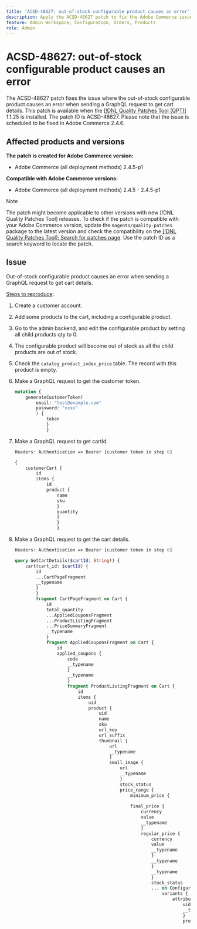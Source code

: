 ```yaml
---
title: 'ACSD-48627: out-of-stock configurable product causes an error'
description: Apply the ACSD-48627 patch to fix the Adobe Commerce issue where the out-of-stock configurable product causes an error when sending a GraphQL request to get cart details.
feature: Admin Workspace, Configuration, Orders, Products
role: Admin
---
```

# ACSD-48627: out-of-stock configurable product causes an error

The ACSD-48627 patch fixes the issue where the out-of-stock configurable product causes an error when sending a GraphQL request to get cart details. This patch is available when the [[!DNL Quality Patches Tool (QPT)]](https://experienceleague.adobe.com/en/docs/commerce-knowledge-base/kb/announcements/commerce-announcements/magento-quality-patches-released-new-tool-to-self-serve-quality-patches) 1.1.25 is installed. The patch ID is ACSD-48627. Please note that the issue is scheduled to be fixed in Adobe Commerce 2.4.6. 

## Affected products and versions

**The patch is created for Adobe Commerce version:**

* Adobe Commerce (all deployment methods) 2.4.5-p1

**Compatible with Adobe Commerce versions:**

* Adobe Commerce (all deployment methods) 2.4.5 - 2.4.5-p1

>[!NOTE]
>
>The patch might become applicable to other versions with new [!DNL Quality Patches Tool] releases. To check if the patch is compatible with your Adobe Commerce version, update the `magento/quality-patches` package to the latest version and check the compatibility on the [[!DNL Quality Patches Tool]: Search for patches page](https://experienceleague.adobe.com/tools/commerce-quality-patches/index.html). Use the patch ID as a search keyword to locate the patch.

## Issue

Out-of-stock configurable product causes an error when sending a GraphQL request to get cart details.

<u>Steps to reproduce</u>:

1. Create a customer account.
1. Add some products to the cart, including a configurable product.
1. Go to the admin backend, and edit the configurable product by setting all child products qty to 0.
1. The configurable product will become out of stock as all the child products are out of stock.
1. Check the `catalog_product_index_price` table. The record with this product is empty.
1. Make a GraphQL request to get the customer token.

    ```GraphQL
    mutation {
        generateCustomerToken(
            email: "test@example.com"
            password: "xxxx"
            ) {
                token
                }
                }
    ```

1. Make a GraphQL request to get cartId.

    ```GraphQL
    Headers: Authentication => Bearer [customer token in step 6]
    ```

    ```GraphQL
    {
        customerCart {
            id
            items {
                id
                product {
                    name
                    sku
                    }
                    quantity
                    }
                    }
                    }
    ```

1. Make a GraphQL request to get the cart details.

    ```GraphQL
    Headers: Authentication => Bearer [customer token in step 6]
    ```

    ```GraphQL
    query GetCartDetails($cartId: String!) {
        cart(cart_id: $cartId) {
            id
            ...CartPageFragment
            __typename
            }
            }
            fragment CartPageFragment on Cart {
                id
                total_quantity
                ...AppliedCouponsFragment
                ...ProductListingFragment
                ...PriceSummaryFragment
                __typename
                }
                fragment AppliedCouponsFragment on Cart {
                    id
                    applied_coupons {
                        code
                        __typename
                        }
                        __typename
                        }
                        fragment ProductListingFragment on Cart {
                            id
                            items {
                                uid
                                product {
                                    uid
                                    name
                                    sku
                                    url_key
                                    url_suffix
                                    thumbnail {
                                        url
                                        __typename
                                        }
                                        small_image {
                                            url
                                            __typename
                                            }
                                            stock_status
                                            price_range {
                                                minimum_price {
                                                
                                                final_price {
                                                    currency
                                                    value
                                                    __typename
                                                    }
                                                    regular_price {
                                                        currency
                                                        value
                                                        __typename
                                                        }
                                                        __typename
                                                        }
                                                        __typename
                                                        }
                                                        stock_status
                                                        ... on ConfigurableProduct {
                                                            variants {
                                                                attributes {
                                                                    uid
                                                                    __typename
                                                                    }
                                                                    product {
                                                                        uid
                                                                        small_image {
                                                                            url
                                                                            __typename
                                                                            }
                                                                            stock_status
                                                                            __typename
                                                                            }
                                                                            __typename
                                                                            }
                                                                            __typename
                                                                            }
                                                                            __typename
                                                                            }
                                                                            prices {
                                                                                price {
                                                                                    currency
                                                                                    value
                                                                                    __typename
                                                                                    }
                                                                                    __typename
                                                                                    }
                                                                                    quantity
                                                                                    ... on
                                                                                    ConfigurableCartItem {
                                                                                        configurable_options {
                                                                                            id
                                                                                            configurable_product_option_uid
                                                                                            option_label
                                                                                            configurable_product_option_value_uid
                                                                                            value_label
                                                                                            __typename
                                                                                            }
                                                                                            __typename
                                                                                            }
                                                                                            __typename
                                                                                            }
                                                                                            __typename
                                                                                            }
                                                                                            fragment PriceSummaryFragment on Cart {
                                                                                                id
                                                                                                items {
                                                                                                    uid
                                                                                                    quantity
                                                                                                    __typename
                                                                                                    }
                                                                                                    ...ShippingSummaryFragment
                                                                                                    prices {
                                                                                                        ...TaxSummaryFragment
                                                                                                        ...DiscountSummaryFragment
                                                                                                        ...GrandTotalFragment
                                                                                                        subtotal_excluding_tax {
                                                                                                            currency
                                                                                                            value
                                                                                                            __typename
                                                                                                            }
                                                                                                            subtotal_including_tax {
                                                                                                                currency
                                                                                                                value
                                                                                                                __typename
                                                                                                                }
                                                                                                                __typename
                                                                                                                }
                                                                                                                __typename
                                                                                                                }
                                                                                                                fragment DiscountSummaryFragment on
                                                                                                                CartPrices {
                                                                                                                    discounts {
                                                                                                                        amount {
                                                                                                                            currency
                                                                                                                            value
                                                                                                                            __typename
                                                                                                                            }
                                                                                                                            label
                                                                                                                            __typename
                                                                                                                            }
                                                                                                                            __typename
                                                                                                                            }
                                                                                                                            fragment GrandTotalFragment on CartPrices {
                                                                                                                                grand_total {
                                                                                                                                    currency
                                                                                                                                    value
                                                                                                                                    __typename
                                                                                                                                    }
                                                                                                                                    __typename
                                                                                                                                    }
                                                                                                                                    fragment ShippingSummaryFragment on Cart {
                                                                                                                                        id
                                                                                                                                        shipping_addresses {
                                                                                                                                            selected_shipping_method {
                                                                                                                                                amount {
                                                                                                                                                    currency
                                                                                                                                                    value
                                                                                                                                                    __typename
                                                                                                                                                    }
                                                                                                                                                    __typename
                                                                                                                                                    }
                                                                                                                                                    street
                                                                                                                                                    __typename
                                                                                                                                                    }
                                                                                                                                                    __typename
                                                                                                                                                    }
                                                                                                                                                    fragment TaxSummaryFragment on CartPrices {
                                                                                                                                                        applied_taxes {
                                                                                                                                                            amount {
                                                                                                                                                                currency
                                                                                                                                                                value
                                                                                                                                                                __typename
                                                                                                                                                                }
                                                                                                                                                                __typename
                                                                                                                                                                }
                                                                                                                                                                __typename
                                                                                                                                                                }
    ```

<u>Expected results</u>:

No *Internal server error* in the response.

<u>Actual results</u>:

There is an *Internal server error* in the response.

## Apply the patch

To apply individual patches, use the following links depending on your deployment method:

* Adobe Commerce or Magento Open Source on-premises: [[!DNL Quality Patches Tool] > Usage](/help/tools/quality-patches-tool/usage.md) in the [!DNL Quality Patches Tool] guide
* Adobe Commerce on cloud infrastructure: [Upgrades and Patches > Apply Patches](https://experienceleague.adobe.com/docs/commerce-cloud-service/user-guide/develop/upgrade/apply-patches.html) in the Commerce on Cloud Infrastructure guide

## Related reading

* [[!DNL Quality Patches Tool] released: a new tool to self-serve quality patches](https://experienceleague.adobe.com/en/docs/commerce-knowledge-base/kb/announcements/commerce-announcements/magento-quality-patches-released-new-tool-to-self-serve-quality-patches) in the support knowledge base
* [Check if patch is available for your Adobe Commerce issue using [!DNL Quality Patches Tool]](/help/tools/quality-patches-tool/patches-available-in-qpt/check-patch-for-magento-issue-with-magento-quality-patches.md) in the [!UICONTROL Quality Patches Tool] guide
* [Best practices for modifying database tables](https://experienceleague.adobe.com/en/docs/commerce-operations/implementation-playbook/best-practices/development/modifying-core-and-third-party-tables#why-adobe-recommends-avoiding-modifications) in the Commerce Implementation Playbook

For info about other patches available in QPT, refer to [[!DNL Quality Patches Tool]: Search for patches](https://experienceleague.adobe.com/tools/commerce-quality-patches/index.html) in the [!DNL Quality Patches Tool] guide.
